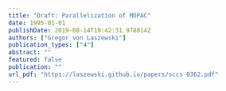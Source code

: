 ```yaml
---
title: "Draft: Parallelization of MOPAC"
date: 1995-01-01
publishDate: 2019-08-14T19:42:31.978814Z
authors: ["Gregor von Laszewski"]
publication_types: ["4"]
abstract: ""
featured: false
publication: ""
url_pdf: "https://laszewski.github.io/papers/sccs-0362.pdf"
---
```


